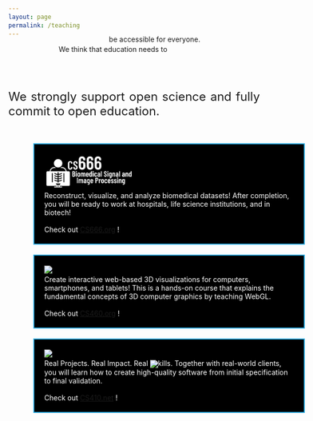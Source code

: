 ```yaml
---
layout: page
permalink: /teaching
---
```


<span class="teaser" style="left:20%;width:600px;position:relative">We think that <span class="bluetext">education</span> needs to</span>
<span class="teaser" style="position: relative; float:left; left:40%;margin-top:-20px;">be accessible <span class="bluetext">for everyone</span>.</span>

<br><br>
<p align="justify" style="font-size:24px">
We strongly support <span class="bluetext">open science</span> and fully commit to <span class="bluetext">open education</span>.
</p>

<div style='margin-left:50px;margin-top:50px;background-color:black;width:500px;color:white;padding:20px;border:2px solid #29ABE2;'>
<img src='gfx/CS666.png' style='width:180px'><br>
Reconstruct, visualize, and analyze biomedical datasets! After completion, you will be ready to work at hospitals, life science institutions, and in biotech!
<br><br>
Check out <a href="https://CS666.org" class="bluetext" target="_blank">CS666.org</a> !
</div>

<div style='margin-left:50px;margin-top:20px;background-color:black;width:500px;color:white;padding:20px;border:2px solid #29ABE2;'>
<img src='gfx/CS460.png' style='width:250px'><br>
Create interactive web-based 3D visualizations for computers, smartphones, and tablets! This is a hands-on course that explains the fundamental concepts of 3D computer graphics by teaching WebGL.
<br><br>
Check out <a href="https://CS460.org" class="bluetext" target="_blank">CS460.org</a> !
</div>

<div style='margin-left:50px;margin-top:20px;background-color:black;width:500px;color:white;padding:20px;border:2px solid #29ABE2;'>
<img src='gfx/CS410.png' style='width:150px'><br>
Real Projects. Real Impact. Real <img src='gfx/dollarz.png' style='height:20px;vertical-align:middle'>kills. Together with real-world clients, you will learn how to create high-quality software from initial specification to final validation.
<br><br>
Check out <a href="https://CS410.net" class="bluetext" target="_blank">CS410.net</a> !
</div>